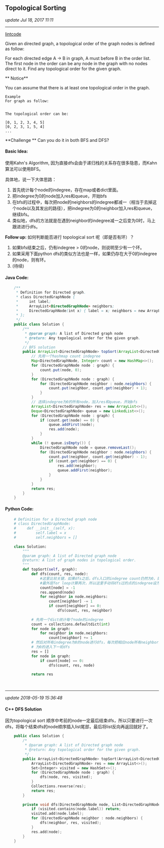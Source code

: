 ## Topological Sorting
_update Jul 18, 2017 11:11_

---
[lintcode](http://www.lintcode.com/en/problem/topological-sorting/)

Given an directed graph, a topological order of the graph nodes is defined as follow:

For each directed edge A -> B in graph, A must before B in the order list.
The first node in the order can be any node in the graph with no nodes direct to it.
Find any topological order for the given graph.

** Notice**

You can assume that there is at least one topological order in the graph.


    Example
    For graph as follow:
    
    
    The topological order can be:
    
    [0, 1, 2, 3, 4, 5]
    [0, 2, 3, 1, 5, 4]
    ...
**Challenge **
Can you do it in both BFS and DFS?

#### Basic Idea:
使用Kahn's Algorithm, 因为直接dfs会由于递归栈的关系存在很多隐患，而Kahn算法可以使用BFS。

具体地，说一下大体思路：
1.  首先统计每个node的indegree，存在map或者dict里面。
2.  把indegree为0的node加入res和queue，开始bfs
3.  在bfs的过程中，每次把node的neighbors的indegree都减一（相当于去掉这个node以及其发出的路径），把indegree为0的neighbor加入res和queue，继续bfs。
4.  类似地，dfs的方法就是在遇到neighbor的indegree减一之后变为0时，马上跟进进行dfs。

**Follow up:** 如何判断能否进行 topological sort 呢（即是否有环）？
1.  如果bfs结束之后，仍有indegree > 0的node，则说明至少有一个环。
2.  如果采用下面python dfs的类似方法也是一样，如果仍存在大于0的indegree的node，则有环。
3.  (待续)
#### Java Code:
```java
    /**
     * Definition for Directed graph.
     * class DirectedGraphNode {
     *     int label;
     *     ArrayList<DirectedGraphNode> neighbors;
     *     DirectedGraphNode(int x) { label = x; neighbors = new ArrayList<DirectedGraphNode>(); }
     * };
     */
    public class Solution {
        /**
         * @param graph: A list of Directed graph node
         * @return: Any topological order for the given graph.
         */ 
        // BFS solution
        public ArrayList<DirectedGraphNode> topSort(ArrayList<DirectedGraphNode> graph) {
            // 先用一个hashmap count indegree
            Map<DirectedGraphNode, Integer> count = new HashMap<>();
            for (DirectedGraphNode node : graph) {
                count.put(node, 0);
            }
            for (DirectedGraphNode node : graph) {
                for (DirectedGraphNode neighbor : node.neighbors) {
                    count.put(neighbor, count.get(neighbor) + 1);
                }
            }
            // 选择indegree为0的所有node，加入res和queue，开始bfs
            ArrayList<DirectedGraphNode> res = new ArrayList<>();
            Deque<DirectedGraphNode> queue = new LinkedList<>();
            for (DirectedGraphNode node : graph) {
                if (count.get(node) == 0) {
                    queue.addFirst(node);
                    res.add(node);
                }
            }
            while (! queue.isEmpty()) {
                DirectedGraphNode node = queue.removeLast();
                for (DirectedGraphNode neighbor : node.neighbors) {
                    count.put(neighbor, count.get(neighbor) - 1);
                    if (count.get(neighbor) == 0) {
                        res.add(neighbor);
                        queue.addFirst(neighbor);
                    }
                }
            }
            return res;
        }
    }
```

#### Python Code:
```python
    # Definition for a Directed graph node
    # class DirectedGraphNode:
    #     def __init__(self, x):
    #         self.label = x
    #         self.neighbors = []
    
    class Solution:
        """
        @param graph: A list of Directed graph node
        @return: A list of graph nodes in topological order.
        """
        def topSort(self, graph):
            def dfs(count, res, node):
                #这里比较关键，如果dfs之后，dfs入口的indegree count仍然为0，则有可能被
                #最外层for loop计算两次，所以这里手动将dfs过的点的indegree设为-1，既可避免重复
                count[node] = -1
                res.append(node)
                for neighbor in node.neighbors:
                    count[neighbor] -= 1
                    if count[neighbor] == 0:
                        dfs(count, res, neighbor)
            
            # 先用一个dict统计每个node的indegree
            count = collections.defaultdict(int)
            for node in graph:
                for neighbor in node.neighbors:
                    count[neighbor] += 1
            # 然后对所有indegree为0的node进行dfs，每次把相应node所有neighbor的indgree -= 1，
            # 为0的进入下一轮dfs
            res = []
            for node in graph:
                if count[node] == 0:
                    dfs(count, res, node)
            
            return res
```

<br>

---
_update 2018-05-19 15:36:48_

#### C++ DFS Solution
因为topological sort 顺序中考前的node一定最后结束dfs，所以只要进行一次dfs，将每个结束dfs的node顺序插入list尾部，最后将list反向再返回就好了。
```cpp
    public class Solution {
        /*
         * @param graph: A list of Directed graph node
         * @return: Any topological order for the given graph.
         */
        public ArrayList<DirectedGraphNode> topSort(ArrayList<DirectedGraphNode> graph) {
            ArrayList<DirectedGraphNode> res = new ArrayList<>();
            Set<Integer> visited = new HashSet<>();
            for (DirectedGraphNode node : graph) {
                dfs(node, res, visited);
            }
            Collections.reverse(res);
            return res;
        }
        
        private void dfs(DirectedGraphNode node, List<DirectedGraphNode> res, Set<Integer> visited) {
            if (visited.contains(node.label)) return;
            visited.add(node.label);
            for (DirectedGraphNode neighbor : node.neighbors) {
                dfs(neighbor, res, visited);
            }
            res.add(node);
        }
    }
```
